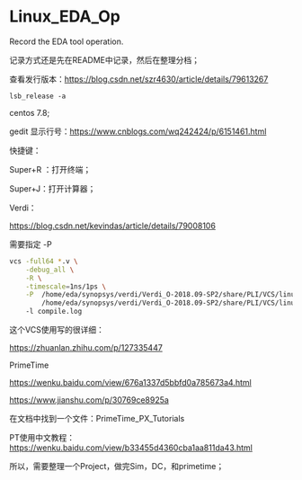 # Linux_EDA_Op

Record the EDA tool operation.

记录方式还是先在README中记录，然后在整理分档；

查看发行版本：https://blog.csdn.net/szr4630/article/details/79613267

```shell
lsb_release -a
```

centos 7.8;

gedit 显示行号：https://www.cnblogs.com/wq242424/p/6151461.html

快捷键：

Super+R ：打开终端；

Super+J：打开计算器；



Verdi：

https://blog.csdn.net/kevindas/article/details/79008106

需要指定 -P

```bash
vcs	-full64 *.v \
	-debug_all \
	-R \
	-timescale=1ns/1ps \
	-P	/home/eda/synopsys/verdi/Verdi_O-2018.09-SP2/share/PLI/VCS/linux64/novas.tab \
		/home/eda/synopsys/verdi/Verdi_O-2018.09-SP2/share/PLI/VCS/linux64/pli.a 
	-l compile.log
```

这个VCS使用写的很详细：

https://zhuanlan.zhihu.com/p/127335447



PrimeTime

https://wenku.baidu.com/view/676a1337d5bbfd0a785673a4.html

https://www.jianshu.com/p/30769ce8925a

在文档中找到一个文件：PrimeTime_PX_Tutorials

PT使用中文教程：https://wenku.baidu.com/view/b33455d4360cba1aa811da43.html

所以，需要整理一个Project，做完Sim，DC，和primetime；

